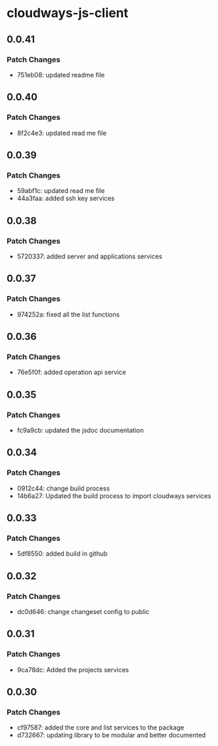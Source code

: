 # cloudways-js-client

## 0.0.41

### Patch Changes

- 751eb08: updated readme file

## 0.0.40

### Patch Changes

- 8f2c4e3: updated read me file

## 0.0.39

### Patch Changes

- 59abf1c: updated read me file
- 44a3faa: added ssh key services

## 0.0.38

### Patch Changes

- 5720337: added server and applications services

## 0.0.37

### Patch Changes

- 974252a: fixed all the list functions

## 0.0.36

### Patch Changes

- 76e5f0f: added operation api service

## 0.0.35

### Patch Changes

- fc9a9cb: updated the jsdoc documentation

## 0.0.34

### Patch Changes

- 0912c44: change build process
- 14b6a27: Updated the build process to import cloudways services

## 0.0.33

### Patch Changes

- 5df8550: added build in github

## 0.0.32

### Patch Changes

- dc0d646: change changeset config to public

## 0.0.31

### Patch Changes

- 9ca78dc: Added the projects services

## 0.0.30

### Patch Changes

- cf97587: added the core and list services to the package
- d732667: updating library to be modular and better documented
